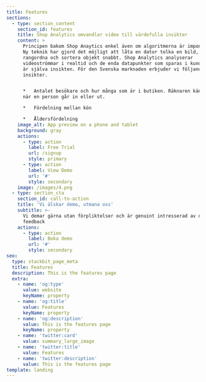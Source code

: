```yaml
---
title: Features
sections:
  - type: section_content
    section_id: features
    title: Shop Analytics omvandlar video till värdefulla insikter
    content: >
      Principen bakom Shop Anaytics enkel även om algoritmerna är imponerande.
      Ny teknik har gjord det möjligt att låta en dator tolka en bild, räkna,
      rangordna och sortera objekt snabbt. Shop Analytics analyserar
      videoströmmar i realtid och de enda datapunkter som sparas i kundens konto
      är själva insikten. För den Svenska marknaden erbjuder vi följande
      insikter.


      *   Antalet besökare och hur många som är i butiken. Räknaren känner av
      när en person går in eller ut.

      *   Fördelning mellan kön

      *   Åldersfördelning
    image_alt: App preview on a phone and tablet
    background: gray
    actions:
      - type: action
        label: Free Trial
        url: /signup
        style: primary
      - type: action
        label: View Demo
        url: '#'
        style: secondary
    image: /images/4.png
  - type: section_cta
    section_id: call-to-action
    title: 'Vi älskar demo, utmana oss'
    subtitle: >-
      Vi demar gärna utan förpliktelser och är genuint intresserad av din
      feedback
    actions:
      - type: action
        label: Boka demo
        url: '#'
        style: secondary
seo:
  type: stackbit_page_meta
  title: Features
  description: This is the features page
  extra:
    - name: 'og:type'
      value: website
      keyName: property
    - name: 'og:title'
      value: Features
      keyName: property
    - name: 'og:description'
      value: This is the features page
      keyName: property
    - name: 'twitter:card'
      value: summary_large_image
    - name: 'twitter:title'
      value: Features
    - name: 'twitter:description'
      value: This is the features page
template: landing
---
```

